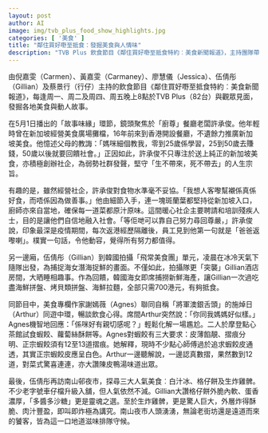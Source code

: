 ```yaml
---
layout: post
author: AI
image: img/tvb_plus_food_show_highlights.jpg
categories: [ '美食' ]
title: "鄰住買好嘢至抵食：發掘美食與人情味"
description: "TVB Plus 飲食節目《鄰住買好嘢至抵食特約︰美食新聞報道》，主持團隊帶觀眾巡遊本地與海外，探索純正新加坡菜、韓國海女捕鮮日常及中環廚藝點滴。節目中揭示社企老闆許承俊的無私精神與堅持品質，分享韓國海產大餐與南山邨經典夜市美食，並由美食專欄作家謝嫣薇分享點心評鑑。美食背後蘊藏濃厚的故事與情感，展現餐桌上的溫度與香港社區活力。"
---
```

由倪嘉雯（Carmen）、黃嘉雯（Carmaney）、廖慧儀（Jessica）、伍倩彤（Gillian）及蔡景行（行仔）主持的飲食節目《鄰住買好嘢至抵食特約︰美食新聞報道》，每逢周一、周二及周四、周五晚上8點於TVB Plus（82台）與觀眾見面，發掘各地美食與動人故事。

在5月1日播出的「故事味緣」環節，鏡頭聚焦於「廚尊」餐廳老闆許承俊。他年輕時曾在新加坡經營美食廣場攤檔，16年前來到香港開設餐廳，不遺餘力推廣新加坡美食。他憶述父母的教誨：「媽咪細個教我，零到25歲係學習，25到50歲去賺錢，50歲以後就要回饋社會。」正因如此，許承俊不只專注於送上純正的新加坡美食，亦積極創辦社企，為弱勢社群發聲，堅守「生不帶來，死不帶去」的人生宗旨。

有趣的是，雖然經營社企，許承俊對食物水準毫不妥協。「我想人客嚟幫襯係真係好食，而唔係因為做善事。」他由細節入手，連一塊斑蘭葉都堅持從新加坡入口，廚師亦來自當地，確保每一道菜都原汁原味。這間暖心社企主要聘請和培訓殘疾人士，目的是讓他們自信地融入社會。「等佢哋可以靠自己努力尋回尊嚴，」許承俊說，印象最深是疫情期間，每次返港經歷隔離後，員工見到他第一句就是「爸爸返嚟喇」。樸實一句話，令他動容，覺得所有努力都值得。

另一邊廂，伍倩彤（Gillian）到韓國拍攝「飛常美食團」單元，凌晨在冰冷天氣下隨隊出發，為捕捉海女潛海捉鮮的畫面。不僅如此，拍攝隊更「突襲」Gillian酒店房間，大晒睡相趣事。作為回饋，韓國海女即席捕撈新鮮海產，讓Gillian一次過吃盡海鮮拼盤、烤貝類拼盤、海鮮拉麵，全部只需700港元，有夠抵食。

同節目中，美食專欄作家謝嫣薇（Agnes）聯同自稱「將軍澳銀舌頭」的施焯日（Arthur）同遊中環，暢談飲食心得。席間Arthur突然說：「你同我媽媽好似樣。」Agnes機智地回應：「係咪好有親切感呢？」輕鬆化解一場尷尬。二人於摩登點心茶館試食蝦餃、蘿蔔絲酥餅等。Agnes對蝦餃有三大要求：皮薄餡靚、摺痕分明、正宗蝦餃須有12至13道摺痕。她解釋，現時不少點心師傅過於追求蝦餃皮通透，其實正宗蝦餃皮應呈白色。Arthur一邊聽解說，一邊認真數摺，果然數到12道，對菜式驚喜連連，亦大讚陳皮鴨湯味道出眾。

最後，伍倩彤再訪南山邨夜市，探尋三大人氣美食︰白汁冰、格仔餅及生炸雞髀。不少老字號車仔檔升級入舖，但人氣依然不減。Gillian大讚格仔餅外脆內軟、蛋香濃厚，「多醬多沙糖」更是靈魂之選。至於生炸雞髀，更是驚人巨大，外層炸得酥脆、肉汁豐盈，即叫即炸極為講究。南山夜市人頭湧湧，無論老街坊還是遠道而來的饕客，皆為這一口地道滋味排隊守候。